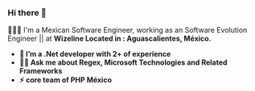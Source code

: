 ### Hi there 👋

👩🏾‍💻 I'm a Mexican Software Engineer, working as an Software Evolution Engineer || at <B> Wizeline <B>
  Located in : Aguascalientes, México.

- 🔭 I’m a .Net developer with 2+ of experience
- 🤟🏿 Ask me about Regex, Microsoft Technologies and Related Frameworks 
- ⚡ core team of <b>PHP México</b> 
